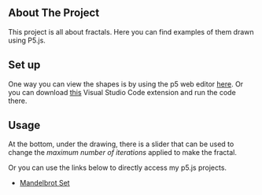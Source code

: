 ## About The Project
This project is all about fractals.  Here you can find examples of them drawn using P5.js.

## Set up
One way you can view the shapes is by using the p5 web editor [here](https://editor.p5js.org). Or you can download [this](https://marketplace.visualstudio.com/items?itemName=samplavigne.p5-vscode) Visual Studio Code extension and run the code there.

## Usage
Аt the bottom, under the drawing, there is a slider that can be used to change the *maximum number of iterations* applied to make the fractal.

Or you can use the links below to directly access my p5.js projects.
 - [Mandelbrot Set](https://editor.p5js.org/FadoBagy/sketches/8dgrafqAr)
